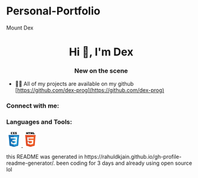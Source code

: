 # Personal-Portfolio
Mount Dex
<h1 align="center">Hi 👋, I'm Dex</h1>
<h3 align="center">New on the scene</h3>

- 👨‍💻 All of my projects are available on my github [https://github.com/dex-prog](https://github.com/dex-prog)

<h3 align="left">Connect with me:</h3>
<p align="left">
</p>

<h3 align="left">Languages and Tools:</h3>
<p align="left"> <a href="https://www.w3schools.com/css/" target="_blank" rel="noreferrer"> <img src="https://raw.githubusercontent.com/devicons/devicon/master/icons/css3/css3-original-wordmark.svg" alt="css3" width="40" height="40"/> </a> <a href="https://www.w3.org/html/" target="_blank" rel="noreferrer"> <img src="https://raw.githubusercontent.com/devicons/devicon/master/icons/html5/html5-original-wordmark.svg" alt="html5" width="40" height="40"/> </a> </p>
<p>this README was generated in https://rahuldkjain.github.io/gh-profile-readme-generator/. been coding for 3 days and already using open source lol</p>
